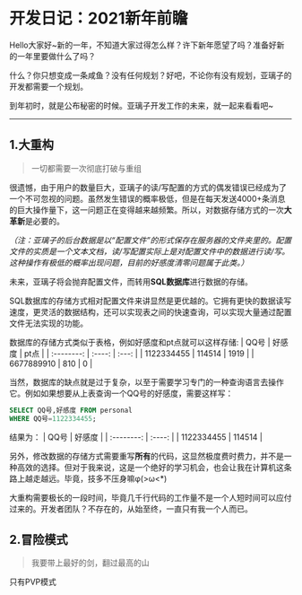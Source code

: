 # 开发日记：2021新年前瞻  
Hello大家好~新的一年，不知道大家过得怎么样？许下新年愿望了吗？准备好新的一年里要做什么了吗？

什么？你只想变成一条咸鱼？没有任何规划？好吧，不论你有没有规划，亚璃子的开发都需要一个规划。

到年初时，就是公布秘密的时候。亚璃子开发工作的未来，就一起来看看吧~
***
## 1.大重构
>一切都需要一次彻底打破与重组

很遗憾，由于用户的数量巨大，亚璃子的读/写配置的方式的偶发错误已经成为了一个不可忽视的问题。虽然发生错误的概率极低，但是在每天发送4000+条消息的巨大操作量下，这一问题正在变得越来越频繁。所以，对数据存储方式的一次**大革新**是必要的。

_（注：亚璃子的后台数据是以“配置文件”的形式保存在服务器的文件夹里的。配置文件的实质是一个文本文档，读/写配置实际上是对配置文件中的数据进行读/写。这种操作有极低的概率出现问题，目前的好感度清零问题属于此类。）_

未来，亚璃子将会抛弃配置文件，而转用**SQL数据库**进行数据的存储。

SQL数据库的存储方式相对配置文件来讲显然是更优越的。它拥有更快的数据读写速度，更灵活的数据结构，还可以实现表之间的快速查询，可以实现大量通过配置文件无法实现的功能。

数据库的存储方式类似于表格，例如好感度和pt点就可以这样存储:
|    QQ号    | 好感度 | pt点  |
| :--------: | :----: | :---: |
| 1122334455 | 114514 | 1919  |
| 6677889910 |  810   |   0   |

当然，数据库的缺点就是过于复杂，以至于需要学习专门的一种查询语言去操作它。例如如果想要从上表查询一个QQ号的好感度，需要这样写：  
```sql
SELECT QQ号,好感度 FROM personal 
WHERE QQ号=1122334455;
```

结果为：
|    QQ号    | 好感度 |
| :--------: | :----: |
| 1122334455 | 114514 |

另外，修改数据的存储方式需要重写**所有**的代码，这显然极度费时费力，并不是一种高效的选择。但对于我来说，这是一个绝好的学习机会，也会让我在计算机这条路上越走越远。毕竟，技多不压身嘛φ(>ω<*) 

大重构需要极长的一段时间，毕竟几千行代码的工作量不是一个人短时间可以应付过来的。开发者团队？不存在的，从始至终，一直只有我一个人而已。

## 2.冒险模式
>我要带上最好的剑，翻过最高的山

只有PVP模式

